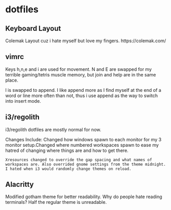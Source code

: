 # dotfiles
<h2>Keyboard Layout</h2>
Colemak Layout cuz i hate myself but love my fingers.
https://colemak.com/

<h2>vimrc</h2>
Keys h,n,e and i are used for movement. N and E are swapped for my terrible gaming/tetris muscle memory, but join and help are in the same place.

l is swapped to append. I like append more as I find myself at the end of a word or line more often than not, thus i use append as the way to switch into insert mode.

<h2>i3/regolith</h2>

i3/regolith dotfiles are mostly normal for now.

Changes Include:
    Changed how windows spawn to each monitor for my 3 monitor setup.Changed where numbered workspaces spawn to ease my hatred of changing where things are and how to get there.

    Xresources changed to override the gap spacing and what names of workspaces are. Also overrided gnome settings from the theme midnight. I hated when i3 would randomly change themes on reload.

<h2>Alacritty</h2>
Modified gotham theme for better readability. Why do people hate reading terminals? Half the regular theme is unreadable.